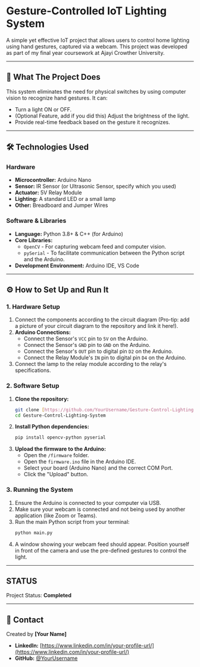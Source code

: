 # Gesture-Controlled IoT Lighting System

A simple yet effective IoT project that allows users to control home lighting using hand gestures, captured via a webcam. This project was developed as part of my final year coursework at Ajayi Crowther University.



---

## 🚀 What The Project Does

This system eliminates the need for physical switches by using computer vision to recognize hand gestures. It can:
* Turn a light ON or OFF.
* (Optional Feature, add if you did this) Adjust the brightness of the light.
* Provide real-time feedback based on the gesture it recognizes.

---

## 🛠️ Technologies Used

### Hardware
* **Microcontroller:** Arduino Nano
* **Sensor:** IR Sensor (or Ultrasonic Sensor, specify which you used)
* **Actuator:** 5V Relay Module
* **Lighting:** A standard LED or a small lamp
* **Other:** Breadboard and Jumper Wires

### Software & Libraries
* **Language:** Python 3.8+ & C++ (for Arduino)
* **Core Libraries:**
    * `OpenCV` - For capturing webcam feed and computer vision.
    * `pySerial` - To facilitate communication between the Python script and the Arduino.
* **Development Environment:** Arduino IDE, VS Code

---

## ⚙️ How to Set Up and Run It

### 1. Hardware Setup
1.  Connect the components according to the circuit diagram (Pro-tip: add a picture of your circuit diagram to the repository and link it here!).
2.  **Arduino Connections:**
    * Connect the Sensor's `VCC` pin to `5V` on the Arduino.
    * Connect the Sensor's `GND` pin to `GND` on the Arduino.
    * Connect the Sensor's `OUT` pin to digital pin `D2` on the Arduino.
    * Connect the Relay Module's `IN` pin to digital pin `D4` on the Arduino.
3.  Connect the lamp to the relay module according to the relay's specifications.

### 2. Software Setup
1.  **Clone the repository:**
    ```bash
    git clone [https://github.com/YourUsername/Gesture-Control-Lighting-System.git](https://github.com/YourUsername/Gesture-Control-Lighting-System.git)
    cd Gesture-Control-Lighting-System
    ```
2.  **Install Python dependencies:**
    ```bash
    pip install opencv-python pyserial
    ```
3.  **Upload the firmware to the Arduino:**
    * Open the `/firmware` folder.
    * Open the `firmware.ino` file in the Arduino IDE.
    * Select your board (Arduino Nano) and the correct COM Port.
    * Click the "Upload" button.

### 3. Running the System
1.  Ensure the Arduino is connected to your computer via USB.
2.  Make sure your webcam is connected and not being used by another application (like Zoom or Teams).
3.  Run the main Python script from your terminal:
    ```bash
    python main.py
    ```
4.  A window showing your webcam feed should appear. Position yourself in front of the camera and use the pre-defined gestures to control the light.

---

##  STATUS
Project Status: **Completed**

---

## 👤 Contact
Created by **[Your Name]**

* **LinkedIn:** [https://www.linkedin.com/in/your-profile-url/](https://www.linkedin.com/in/your-profile-url/)
* **GitHub:** [@YourUsername](https://github.com/YourUsername)

